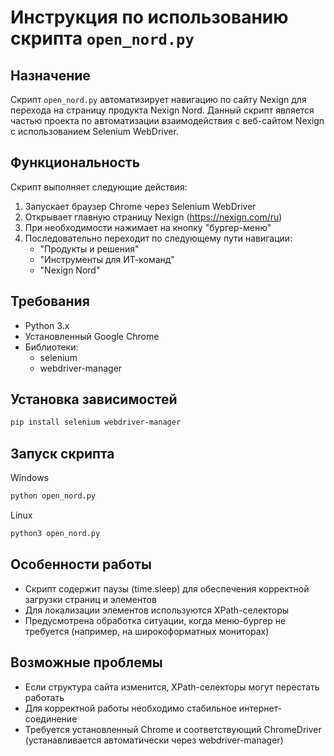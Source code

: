 # Инструкция по использованию скрипта `open_nord.py`

## Назначение

Скрипт `open_nord.py` автоматизирует навигацию по сайту Nexign для перехода на страницу продукта Nexign Nord. Данный скрипт является частью проекта по автоматизации взаимодействия с веб-сайтом Nexign с использованием Selenium WebDriver.

## Функциональность

Скрипт выполняет следующие действия:
1. Запускает браузер Chrome через Selenium WebDriver
2. Открывает главную страницу Nexign (https://nexign.com/ru)
3. При необходимости нажимает на кнопку "бургер-меню"
4. Последовательно переходит по следующему пути навигации:
   - "Продукты и решения"
   - "Инструменты для ИТ-команд" 
   - "Nexign Nord"

## Требования

- Python 3.x
- Установленный Google Chrome
- Библиотеки:
  - selenium
  - webdriver-manager

## Установка зависимостей

```bash
pip install selenium webdriver-manager
```

## Запуск скрипта

Windows
```bash
python open_nord.py
```
Linux
```bash
python3 open_nord.py
```

## Особенности работы

- Скрипт содержит паузы (time.sleep) для обеспечения корректной загрузки страниц и элементов
- Для локализации элементов используются XPath-селекторы
- Предусмотрена обработка ситуации, когда меню-бургер не требуется (например, на широкоформатных мониторах)

## Возможные проблемы

- Если структура сайта изменится, XPath-селекторы могут перестать работать
- Для корректной работы необходимо стабильное интернет-соединение
- Требуется установленный Chrome и соответствующий ChromeDriver (устанавливается автоматически через webdriver-manager)
